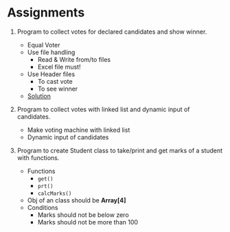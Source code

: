 # Assignments

1. Program to collect votes for declared candidates and show winner.
   - Equal Voter
   - Use file handling
     - Read & Write from/to files
     - Excel file must!
   - Use Header files
     - To cast vote
     - To see winner
   - [Solution](2_assignment_voting_machine.c)
   
2. Program to collect votes with linked list and dynamic input of candidates.
   - Make voting machine with linked list
   - Dynamic input of candidates
   
3. Program to create Student class to take/print and get marks of a student with functions.
    - Functions
        - `get()`
        - `prt()`
        - `calcMarks()`
    - Obj of an class should be **Array[4]**
    - Conditions
        - Marks should not be below zero
        - Marks should not be more than 100
